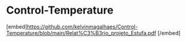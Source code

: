 # Control-Temperature
[embed]https://github.com/kelvinmagalhaes/Control-Temperature/blob/main/Relat%C3%B3rio_projeto_Estufa.pdf [/embed]
